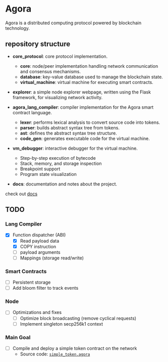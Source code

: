 # Agora

Agora is a distributed computing protocol powered by blockchain technology.

## repository structure

- **core_protocol**:  core protocol implementation.
    - **core**: node/peer implementation handling network communication and consensus mechanisms.
    - **database**: key-value database used to manage the blockchain state.
    - **virtual_machine**: virtual machine for executing smart contracts.
    
- **explorer**: a simple node explorer webpage, written using the Flask framework, for visualizing network activity.

- **agora_lang_compiler**: compiler implementation for the Agora smart contract language.
    - **lexer**: performs lexical analysis to convert source code into tokens.
    - **parser**: builds abstract syntax tree from tokens.
    - **ast**: defines the abstract syntax tree structure.
    - **code_gen**: generates executable code for the virtual machine.

- **vm_debugger**: interactive debugger for the virtual machine.
    - Step-by-step execution of bytecode
    - Stack, memory, and storage inspection
    - Breakpoint support
    - Program state visualization

- **docs**: documentation and notes about the project.

check out [docs](./docs/README.md)

## TODO

### Lang Compiler
- [x] Function dispatcher (ABI)
  - [x] Read payload data
  - [x] COPY instruction
  - [ ] payload arguments
  - [ ] Mappings (storage read/write)

### Smart Contracts
- [ ] Persistent storage
- [ ] Add bloom filter to track events

### Node
- [ ] Optimizations and fixes
  - [ ] Optimize block broadcasting (remove cyclical requests)
  - [ ] Implement singleton secp256k1 context

### Main Goal

- [ ] Compile and deploy a simple token contract on the network
  - Source code: [`simple_token.agora`](./agora_lang_compiler/examples/simple_token.agora)